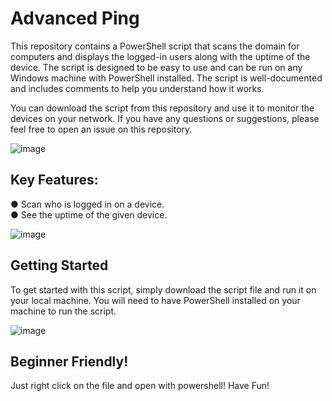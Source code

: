 # Advanced Ping
This repository contains a PowerShell script that scans the domain for computers and displays the logged-in users along with the uptime of the device. The script is designed to be easy to use and can be run on any Windows machine with PowerShell installed. The script is well-documented and includes comments to help you understand how it works.

You can download the script from this repository and use it to monitor the devices on your network. If you have any questions or suggestions, please feel free to open an issue on this repository.

![image](https://github.com/vMawk/TCP-Port-Scanner/assets/117638856/e825e368-7083-4f53-a8d2-30a2f45b53bc)


## Key Features: ##

● Scan who is logged in on a device.     
● See the uptime of the given device.

![image](https://github.com/vMawk/TCP-Port-Scanner/assets/117638856/e8b0bcd9-b92c-417e-9b71-df95868a1166)

## Getting Started ##
To get started with this script, simply download the script file and run it on your local machine. You will need to have PowerShell installed on your machine to run the script.

![image](https://github.com/vMawk/TCP-Port-Scanner/assets/117638856/a0f9cd00-17fd-47dc-b667-fa5cf9f5d094)


## Beginner Friendly! ##
Just right click on the file and open with powershell!
Have Fun!
